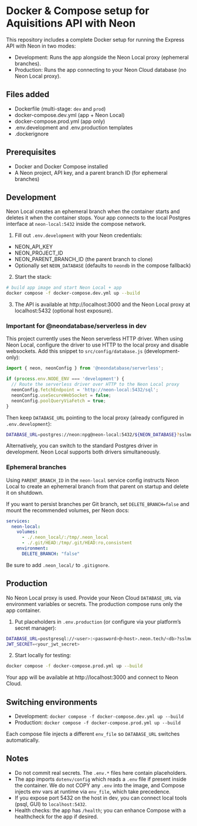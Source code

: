 # Docker & Compose setup for Aquisitions API with Neon

This repository includes a complete Docker setup for running the Express API with Neon in two modes:

- Development: Runs the app alongside the Neon Local proxy (ephemeral branches).
- Production: Runs the app connecting to your Neon Cloud database (no Neon Local proxy).

## Files added

- Dockerfile (multi-stage: `dev` and `prod`)
- docker-compose.dev.yml (app + Neon Local)
- docker-compose.prod.yml (app only)
- .env.development and .env.production templates
- .dockerignore

## Prerequisites

- Docker and Docker Compose installed
- A Neon project, API key, and a parent branch ID (for ephemeral branches)

## Development

Neon Local creates an ephemeral branch when the container starts and deletes it when the container stops. Your app connects to the local Postgres interface at `neon-local:5432` inside the compose network.

1) Fill out `.env.development` with your Neon credentials:

- NEON_API_KEY
- NEON_PROJECT_ID
- NEON_PARENT_BRANCH_ID (the parent branch to clone)
- Optionally set `NEON_DATABASE` (defaults to `neondb` in the compose fallback)

2) Start the stack:

```bash
# build app image and start Neon Local + app
docker compose -f docker-compose.dev.yml up --build
```

3) The API is available at http://localhost:3000 and the Neon Local proxy at localhost:5432 (optional host exposure).

### Important for @neondatabase/serverless in dev

This project currently uses the Neon serverless HTTP driver. When using Neon Local, configure the driver to use HTTP to the local proxy and disable websockets. Add this snippet to `src/config/database.js` (development-only):

```js path=null start=null
import { neon, neonConfig } from '@neondatabase/serverless';

if (process.env.NODE_ENV === 'development') {
  // Route the serverless driver over HTTP to the Neon Local proxy
  neonConfig.fetchEndpoint = 'http://neon-local:5432/sql';
  neonConfig.useSecureWebSocket = false;
  neonConfig.poolQueryViaFetch = true;
}
```

Then keep `DATABASE_URL` pointing to the local proxy (already configured in `.env.development`):

```bash
DATABASE_URL=postgres://neon:npg@neon-local:5432/${NEON_DATABASE}?sslmode=require
```

Alternatively, you can switch to the standard Postgres driver in development. Neon Local supports both drivers simultaneously.

### Ephemeral branches

Using `PARENT_BRANCH_ID` in the `neon-local` service config instructs Neon Local to create an ephemeral branch from that parent on startup and delete it on shutdown.

If you want to persist branches per Git branch, set `DELETE_BRANCH=false` and mount the recommended volumes, per Neon docs:

```yaml path=null start=null
services:
  neon-local:
    volumes:
      - ./.neon_local/:/tmp/.neon_local
      - ./.git/HEAD:/tmp/.git/HEAD:ro,consistent
    environment:
      DELETE_BRANCH: "false"
```

Be sure to add `.neon_local/` to `.gitignore`.

## Production

No Neon Local proxy is used. Provide your Neon Cloud `DATABASE_URL` via environment variables or secrets. The production compose runs only the app container.

1) Put placeholders in `.env.production` (or configure via your platform’s secret manager):

```bash
DATABASE_URL=postgresql://<user>:<password>@<host>.neon.tech/<db>?sslmode=require
JWT_SECRET=<your_jwt_secret>
```

2) Start locally for testing:

```bash
docker compose -f docker-compose.prod.yml up --build
```

Your app will be available at http://localhost:3000 and connect to Neon Cloud.

## Switching environments

- Development: `docker compose -f docker-compose.dev.yml up --build`
- Production: `docker compose -f docker-compose.prod.yml up --build`

Each compose file injects a different `env_file` so `DATABASE_URL` switches automatically.

## Notes

- Do not commit real secrets. The `.env.*` files here contain placeholders.
- The app imports `dotenv/config` which reads a `.env` file if present inside the container. We do not COPY any `.env` into the image, and Compose injects env vars at runtime via `env_file`, which take precedence.
- If you expose port 5432 on the host in dev, you can connect local tools (psql, GUI) to `localhost:5432`.
- Health checks: the app has `/health`; you can enhance Compose with a healthcheck for the app if desired.